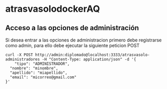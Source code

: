 # atrasvasolodockerAQ





## Acceso a las opciones de administración
Si desea entrar a las opciones de administracion primero debe registrarse como admin, para ello debe ejecutar la siguiente peticion POST
```
curl -X POST http://admin:diplomado@localhost:3333/atrasvasolo-administradores -H "Content-Type: application/json" -d '{
    "tipo": "ADMINISTRADOR",
  "nombre": "minombre",
  "apellido": "miapellido",
  "email": "micorreo@gmail.com"
}'
```



